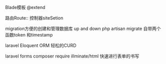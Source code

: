 Blade模板
@extend

路由Route::
控制器siteSetion

migration方便的创建和管理数据库
up and down
php artisan migrate
自带两个函数token
和timestamp

laravel Eloquent ORM
轻松的CURD

laravel forms
composer require illminate/html
快速进行表单的书写
